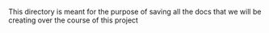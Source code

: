 This directory is meant for the purpose of saving all the docs that we will be creating over the course of this project